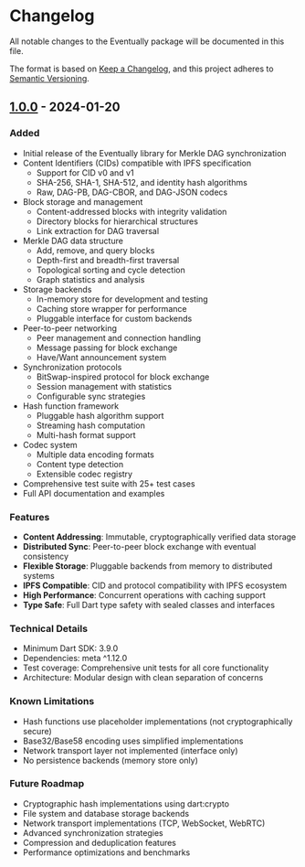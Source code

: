 # Changelog

All notable changes to the Eventually package will be documented in this file.

The format is based on [Keep a Changelog](https://keepachangelog.com/en/1.0.0/),
and this project adheres to [Semantic Versioning](https://semver.org/spec/v2.0.0.html).

## [1.0.0] - 2024-01-20

### Added
- Initial release of the Eventually library for Merkle DAG synchronization
- Content Identifiers (CIDs) compatible with IPFS specification
  - Support for CID v0 and v1
  - SHA-256, SHA-1, SHA-512, and identity hash algorithms
  - Raw, DAG-PB, DAG-CBOR, and DAG-JSON codecs
- Block storage and management
  - Content-addressed blocks with integrity validation
  - Directory blocks for hierarchical structures
  - Link extraction for DAG traversal
- Merkle DAG data structure
  - Add, remove, and query blocks
  - Depth-first and breadth-first traversal
  - Topological sorting and cycle detection
  - Graph statistics and analysis
- Storage backends
  - In-memory store for development and testing
  - Caching store wrapper for performance
  - Pluggable interface for custom backends
- Peer-to-peer networking
  - Peer management and connection handling
  - Message passing for block exchange
  - Have/Want announcement system
- Synchronization protocols
  - BitSwap-inspired protocol for block exchange
  - Session management with statistics
  - Configurable sync strategies
- Hash function framework
  - Pluggable hash algorithm support
  - Streaming hash computation
  - Multi-hash format support
- Codec system
  - Multiple data encoding formats
  - Content type detection
  - Extensible codec registry
- Comprehensive test suite with 25+ test cases
- Full API documentation and examples

### Features
- **Content Addressing**: Immutable, cryptographically verified data storage
- **Distributed Sync**: Peer-to-peer block exchange with eventual consistency
- **Flexible Storage**: Pluggable backends from memory to distributed systems
- **IPFS Compatible**: CID and protocol compatibility with IPFS ecosystem
- **High Performance**: Concurrent operations with caching support
- **Type Safe**: Full Dart type safety with sealed classes and interfaces

### Technical Details
- Minimum Dart SDK: 3.9.0
- Dependencies: meta ^1.12.0
- Test coverage: Comprehensive unit tests for all core functionality
- Architecture: Modular design with clean separation of concerns

### Known Limitations
- Hash functions use placeholder implementations (not cryptographically secure)
- Base32/Base58 encoding uses simplified implementations
- Network transport layer not implemented (interface only)
- No persistence backends (memory store only)

### Future Roadmap
- Cryptographic hash implementations using dart:crypto
- File system and database storage backends
- Network transport implementations (TCP, WebSocket, WebRTC)
- Advanced synchronization strategies
- Compression and deduplication features
- Performance optimizations and benchmarks

[1.0.0]: https://github.com/da1nerd/eventually-mono/releases/tag/eventually-v1.0.0